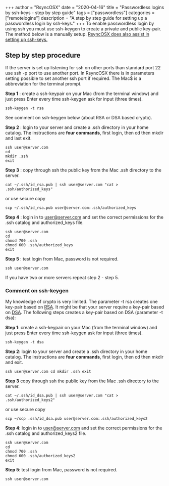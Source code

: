 +++
author = "RsyncOSX"
date = "2020-04-16"
title =  "Passwordless logins by ssh-keys - step by step guide"
tags = ["passwordless"]
categories = ["remotelogins"]
description = "A step by step guide for setting up a passwordless login by ssh-keys."
+++
To enable passwordless login by using ssh you must use ssh-keygen to create a private and public key-pair. The method below is a manually setup. [RsyncOSX does also assist in setting up ssh-keys.](/post/ssh/)

## Step by step procedure

If the server is set up listening for ssh on other ports than standard port 22 use ssh -p port to use another port. In RsyncOSX there is in parameters setting possible to set another ssh port if required. The Mac$ is a abbreviation for the terminal prompt.

**Step 1** : create a ssh-keypair on your Mac (from the terminal window) and just press Enter every time ssh-keygen ask for input (three times).
```
ssh-­keygen -­t rsa
```
See comment on ssh-keygen below (about RSA or DSA based crypto).

**Step 2** : login to your server and create a .ssh directory in your home catalog. The instructions are **four commands**, first login, then cd then mkdir and last exit.
```
ssh user@server.com
cd
mkdir .ssh
exit
```
**Step 3** : copy through ssh the public key from the Mac .ssh directory to the server.
```
cat ~/.ssh/id_rsa.pub | ssh user@server.com "cat > .ssh/authorized_keys"
```
or use secure copy
```
scp ~/.ssh/id_rsa.pub user@server.com:.ssh/authorized_keys
```
**Step 4** : login in to user@server.com and set the correct permissions for the .ssh catalog and authorized_keys file.

```
ssh user@server.com
cd
chmod 700 .ssh
chmod 600 .ssh/authorized_keys
exit
```
**Step 5** : test login from Mac, password is not required.
```
ssh user@server.com
```
If you have two or more servers repeat step 2 - step 5.

### Comment on ssh-keygen

My knowledge of crypto is very limited. The parameter -t rsa creates one key-pair based on [RSA](https://en.wikipedia.org/wiki/RSA_(cryptosystem)). It might be that your server require a key-pair based on [DSA](https://en.wikipedia.org/wiki/Digital_Signature_Algorithm). The following steps creates a key-pair based on DSA (parameter -t dsa):

**Step 1**: create a ssh-keypair on your Mac (from the terminal window) and just press Enter every time ssh-keygen ask for input (three times).
```
ssh-­keygen -­t dsa
```
**Step 2**: login to your server and create a .ssh directory in your home catalog. The instructions are **four commands**, first login, then cd then mkdir and exit.
```
ssh user@server.com cd mkdir .ssh exit
```
**Step 3** copy through ssh the public key from the Mac .ssh directory to the server.
```
cat ~/.ssh/id_dsa.pub | ssh user@server.com "cat > .ssh/authorized_keys2"
```
or use secure copy
```
scp ~/scp .ssh/id_dsa.pub user@server.com:.ssh/authorized_keys2
```
**Step 4**: login in to user@server.com and set the correct permissions for the .ssh catalog and authorized_keys2 file.
```
ssh user@server.com
cd
chmod 700 .ssh
chmod 600 .ssh/authorized_keys2
exit
```
**Step 5**: test login from Mac, password is not required.
```
ssh user@server.com
```
